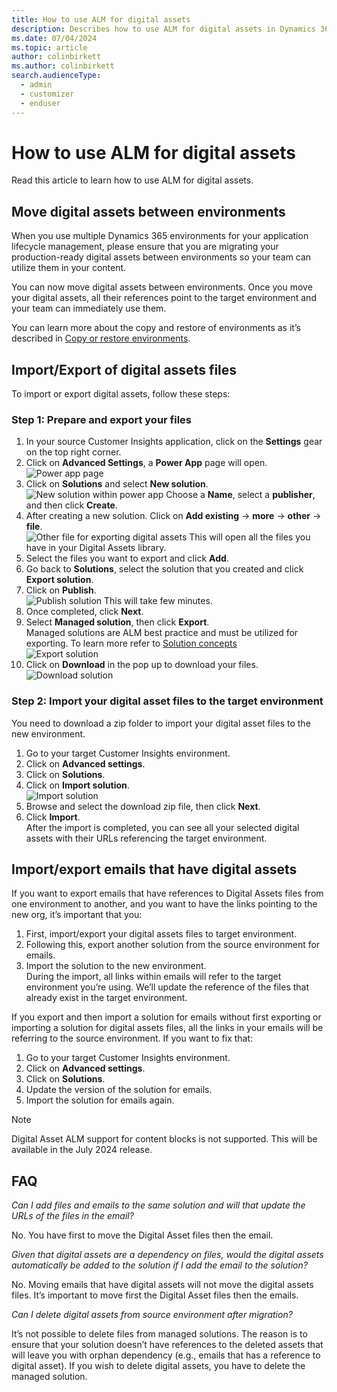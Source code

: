 ```yaml
---
title: How to use ALM for digital assets
description: Describes how to use ALM for digital assets in Dynamics 365 Customer Insights - Journeys.
ms.date: 07/04/2024
ms.topic: article
author: colinbirkett
ms.author: colinbirkett
search.audienceType: 
  - admin
  - customizer
  - enduser
---
```


# How to use ALM for digital assets

Read this article to learn how to use ALM for digital assets.

## Move digital assets between environments

When you use multiple Dynamics 365 environments for your application lifecycle management, please ensure that you are migrating your production-ready digital assets between environments so your team can utilize them in your content.

You can now move digital assets between environments. Once you move your digital assets, all their references point to the target environment and your team can immediately use them.

You can learn more about the copy and restore of environments as it’s described in [Copy or restore environments](https://learn.microsoft.com/en-us/dynamics365/customer-insights/journeys/copy-or-restore#copy-a-customer-insights---journeys-environment-to-another-environment).

## Import/Export of digital assets files

To import or export digital assets, follow these steps:

### Step 1: Prepare and export your files

1. In your source Customer Insights application, click on the **Settings** gear on the top right corner.
1. Click on **Advanced Settings**, a **Power App** page will open.
![Power app page](media/alm-power-page.png)
1. Click on **Solutions** and select **New solution**. 
![New solution within power app](media/alm-new-solution.png)
Choose a **Name**, select a **publisher**, and then click **Create**.
1. After creating a new solution. Click on **Add existing** -> **more** -> **other** -> **file**.  
![Other file for exporting digital assets](media/alm-add-existing.png)
This will open all the files you have in your Digital Assets library.
1. Select the files you want to export and click **Add**.
1. Go back to **Solutions**, select the solution that you created and click **Export solution**.
1. Click on **Publish**.  
![Publish solution](media/alm-publish.png)
This will take few minutes.  
1. Once completed, click **Next**.
1. Select **Managed solution**, then click **Export**.  
Managed solutions are ALM best practice and must be utilized for exporting. To learn more refer to [Solution concepts](https://learn.microsoft.com/en-us/power-platform/alm/solution-concepts-alm#managed-and-unmanaged-solutions)  
![Export solution](media/alm-export.png)
1. Click on **Download** in the pop up to download your files.  
![Download solution](media/alm-download.png)

### Step 2: Import your digital asset files to the target environment

You need to download a zip folder to import your digital asset files to the new environment.

1. Go to your target Customer Insights environment.
1. Click on **Advanced settings**.
1. Click on **Solutions**.
1. Click on **Import solution**.  
![Import solution](media/alm-import.png)
1. Browse and select the download zip file, then click **Next**.
1. Click **Import**.  
After the import is completed, you can see all your selected digital assets with their URLs referencing the target environment.

## Import/export emails that have digital assets

If you want to export emails that have references to Digital Assets files from one environment to another, and you want to have the links pointing to the new org, it’s important that you:

1. First, import/export your digital assets files to target environment.
1. Following this, export another solution from the source environment for emails.
1. Import the solution to the new environment.  
During the import, all links within emails will refer to the target environment you’re using. We’ll update the reference of the files that already exist in the target environment.

If you export and then import a solution for emails without first exporting or importing a solution for digital assets files, all the links in your emails will be referring to the source environment. If you want to fix that:

1. Go to your target Customer Insights environment.
1. Click on **Advanced settings**.
1. Click on **Solutions**.
1. Update the version of the solution for emails.
1. Import the solution for emails again.

> [!NOTE]
> Digital Asset ALM support for content blocks is not supported. This will be available in the July 2024 release.

## FAQ

*Can I add files and emails to the same solution and will that update the URLs of the files in the email?*

No. You have first to move the Digital Asset files then the email.

*Given that digital assets are a dependency on files, would the digital assets automatically be added to the solution if I add the email to the solution?*

No. Moving emails that have digital assets will not move the digital assets files. It’s important to move first the Digital Asset files then the emails.

*Can I delete digital assets from source environment after migration?*

It’s not possible to delete files from managed solutions. The reason is to ensure that your solution doesn’t have references to the deleted assets that will leave you with orphan dependency (e.g., emails that has a reference to digital asset). If you wish to delete digital assets, you have to delete the managed solution.
